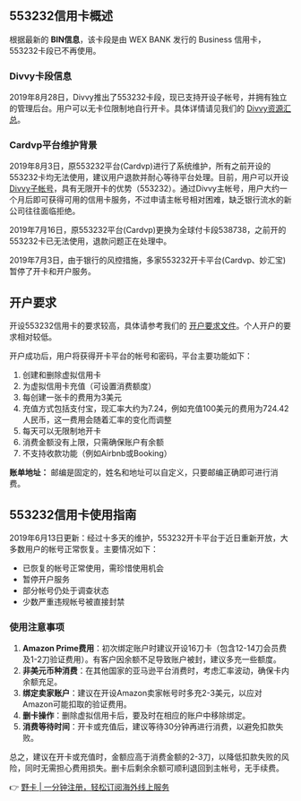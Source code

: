 ## 553232信用卡概述

根据最新的 **BIN信息**，该卡段是由 WEX BANK 发行的 Business 信用卡，553232卡段已不再使用。

### Divvy卡段信息

2019年8月28日，Divvy推出了553232卡段，现已支持开设子帐号，并拥有独立的管理后台。用户可以无卡位限制地自行开卡。具体详情请见我们的 [Divvy资源汇总](https://bit.ly/bewildcard)。

### Cardvp平台维护背景

2019年8月3日，原553232平台(Cardvp)进行了系统维护，所有之前开设的553232卡均无法使用，建议用户退款并耐心等待平台处理。目前，用户可以开设 [Divvy子帐号](https://bit.ly/bewildcard)，具有无限开卡的优势（553232）。通过Divvy主帐号，用户大约一个月后即可获得可用的信用卡服务，不过申请主帐号相对困难，缺乏银行流水的新公司往往面临拒绝。

2019年7月16日，原553232平台(Cardvp)更换为全球付卡段538738，之前开的553232卡已无法使用，退款问题正在处理中。

2019年7月3日，由于银行的风控措施，多家553232开卡平台(Cardvp、妙汇宝)暂停了开卡和开户服务。

## 开户要求

开设553232信用卡的要求较高，具体请参考我们的 [开户要求文件](https://bit.ly/bewildcard)。个人开户的要求相对较低。

开户成功后，用户将获得开卡平台的帐号和密码，平台主要功能如下：

1. 创建和删除虚拟信用卡
2. 为虚拟信用卡充值（可设置消费额度）
3. 每创建一张卡的费用为3美元
4. 充值方式包括支付宝，现汇率大约为7.24，例如充值100美元的费用为724.42人民币，这一费用会随着汇率的变化而调整
5. 每天可以无限制地开卡
6. 消费金额没有上限，只需确保账户有余额
7. 不支持收款功能（例如Airbnb或Booking）

**账单地址：** 邮编是固定的，姓名和地址可以自定义，只要邮编正确即可进行消费。

## 553232信用卡使用指南

2019年6月13日更新：经过十多天的维护，553232开卡平台于近日重新开放，大多数用户的帐号正常恢复。主要情况如下：

- 已恢复的帐号正常使用，需珍惜使用机会
- 暂停开户服务
- 部分帐号仍处于调查状态
- 少数严重违规帐号被直接封禁

### 使用注意事项

1. **Amazon Prime费用**：初次绑定账户时建议开设16刀卡（包含12-14刀会员费及1-2刀验证费用）。有客户因余额不足导致账户被封，建议多充一些额度。
2. **非美元币种消费**：在其他国家的亚马逊平台消费时，考虑汇率波动，确保卡内余额充足。
3. **绑定卖家账户**：建议在开设Amazon卖家帐号时多充2-3美元，以应对Amazon可能扣取的验证费用。
4. **删卡操作**：删除虚拟信用卡后，要及时在相应的账户中移除绑定。
5. **消费等待时间**：开卡或充值后，建议等待30分钟再进行消费，以避免扣款失败。

总之，建议在开卡或充值时，金额应高于消费金额的2-3刀，以降低扣款失败的风险，同时无需担心费用损失。删卡后剩余余额可顺利退回到主帐号，无手续费。

👉 [野卡 | 一分钟注册，轻松订阅海外线上服务](https://bit.ly/bewildcard)